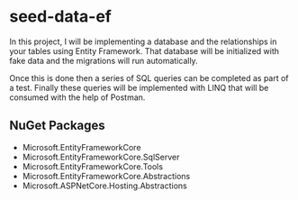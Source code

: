 # seed-data-ef

In this project, I will be implementing a database and the relationships in your tables using Entity Framework. 
That database will be initialized with fake data and the migrations will run automatically. 

Once this is done then a series of SQL queries can be completed as part of a test. 
Finally these queries will be implemented with LINQ that will be consumed with the help of Postman.

## NuGet Packages

  - Microsoft.EntityFrameworkCore
  - Microsoft.EntityFrameworkCore.SqlServer
  - Microsoft.EntityFrameworkCore.Tools
  - Microsoft.EntityFrameworkCore.Abstractions
  - Microsoft.ASPNetCore.Hosting.Abstractions
